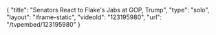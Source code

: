 {
    "title": "Senators React to Flake's Jabs at GOP, Trump",
    "type": "solo",
    "layout": "iframe-static",
    "videoId": "123195980",
    "url": "\/tvpembed\/123195980"
}